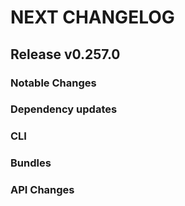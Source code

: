 # NEXT CHANGELOG

## Release v0.257.0

### Notable Changes

### Dependency updates

### CLI

### Bundles

### API Changes
